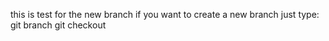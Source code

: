 this is test for the new branch
if you want to create a new branch 
just type:
git branch <new-branch-name>
git checkout <new-branch-name>
